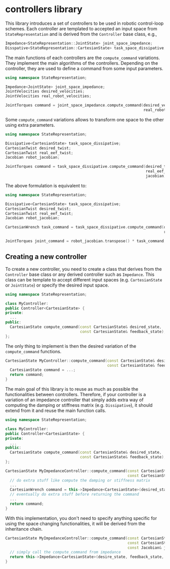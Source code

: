 # controllers library

This library introduces a set of controllers to be used in robotic control-loop schemes. Each controller are templated
to accepted an input space from `StateRepresentation` and is derived from the `Controller` base class, e.g.,

```cpp
Impedance<StateRepresentation::JointState> joint_space_impedance;
Disspative<StateRepresentation::CartesianState> task_space_dissipative;
```

The main functions of each controllers are the `compute_command` variations. They implement the main algorithms of the
controllers. Depending on the controller, they are used to define a command from some input parameters.

```cpp
using namespace StateRepresentation;

Impedance<JointState> joint_space_impedance;
JointVelocities desired_velocities;
JointVelocities real_robot_velocities;

JointTorques command = joint_space_impedance.compute_command(desired_velocities,
                                                             real_robot_velocities)
```

Some `compute_command` variations allows to transform one space to the other using extra parameters.

```cpp
using namespace StateRepresentation;

Dissipative<CartesianState> task_space_dissipative;
CartesianTwist desired_twist;
CartesianTwist real_eef_twist;
Jacobian robot_jacobian;

JointTorques command = task_space_dissipative.compute_command(desired_twist,
                                                              real_eef_twist,
                                                              jacobian)
```

The above formulation is equivalent to:

```cpp
using namespace StateRepresentation;

Dissipative<CartesianState> task_space_dissipative;
CartesianTwist desired_twist;
CartesianTwist real_eef_twist;
Jacobian robot_jacobian;

CartesianWrench task_command = task_space_dissipative.compute_command(desired_twist,
                                                                      real_eef_twist)

JointTorques joint_command = robot_jacobian.transpose() * task_command;
```

## Creating a new controller

To create a new controller, you need to create a class that derives from the `Controller` base class or any derived
controller such as `Impedance`. This class can be template to accept different input spaces (e.g. `CartesianState`
or `JointState`) or specify the desired input space.

```cpp
using namespace StateRepresentation;

class MyController:
public Controller<CartesianState> {
private:
  ...
public:
  CartesianState compute_command(const CartesianState& desired_state,
                                 const CartesianState& feedback_state);
};
```

The only thing to implement is then the desired variation of the `compute_command` functions.

```cpp
CartesianState MyController::compute_command(const CartesianState& desired_state,
                                             const CartesianState& feedback_state) {
  CartesianState command = ...;
  return command;
}
```

The main goal of this library is to reuse as much as possible the functionalities between controllers. Therefore, if
your controller is a variation of an impedance controller that simply adds extra way of computing the damping or
stiffness matrix (e.g. `Dissipative`), it should extend from it and reuse the main function calls.

```cpp
using namespace StateRepresentation;

class MyController:
public Controller<CartesianState> {
private:
  ...
public:
  CartesianState compute_command(const CartesianState& desired_state,
                                 const CartesianState& feedback_state);
};

CartesianState MyImpedanceController::compute_command(const CartesianState& desired_state,
                                                      const CartesianState& feedback_state) {
  // do extra stuff like compute the damping or stiffness matrix
  ...
  CartesianWrench command = this->Impedance<CartesianState>(desired_state, feedback_state);
  // eventually do extra stuff before returning the command
  ...
  return command;
}
```

With this implementation, you don't need to specify anything specific for using the space changing functionalities, it will be derived from the inheritance chain.

```cpp
CartesianState MyImpedanceController::compute_command(const CartesianState& desired_state,
                                                      const CartesianState& feedback_state,
                                                      const Jacobian& jacobian) {
  // simply call the compute_command from impedance
  return this->Impedance<CartesianState>(desire_state, feedback_state, jacobian);
}
```

